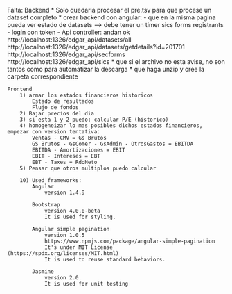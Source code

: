 Falta:
	Backend
		* Solo quedaria procesar el pre.tsv para que procese un dataset completo
		* crear backend con angular:
			- que en la misma pagina pueda ver
				estado de datasets --> debe tener un timer
				sics
				forms
				registrants
			- login con token
			- Api controller:
				andan ok
					http://localhost:1326/edgar_api/datasets/all
					http://localhost:1326/edgar_api/datasets/getdetails?id=201701
					http://localhost:1326/edgar_api/secforms
					http://localhost:1326/edgar_api/sics
		* que si el archivo no esta avise, no son tantos como para automatizar la descarga
		* que haga unzip y cree la carpeta correspondiente
		
	Frontend
		1) armar los estados financieros historicos
			Estado de resultados
			Flujo de fondos
		2) Bajar precios del dia
		3) si esta 1 y 2 puedo: calcular P/E (historico)
		4) homogeneizar lo mas posibles dichos estados financieros, empezar con version tentativa:
			Ventas - CMV = Gs Brutos
			GS Brutos - GsComer - GsAdmin - OtrosGastos = EBITDA
			EBITDA - Amortizaciones = EBIT
			EBIT - Intereses = EBT
			EBT - Taxes = RdoNeto
		5) Pensar que otros multiplos puedo calcular

		10) Used frameworks:
			Angular 
				version 1.4.9

			Bootstrap 
				version 4.0.0-beta
				It is used for styling.

			Angular simple pagination
				version 1.0.5
				https://www.npmjs.com/package/angular-simple-pagination
				It's under MIT License (https://spdx.org/licenses/MIT.html)
				It is used to reuse standard behaviors.

			Jasmine 
				version 2.0
				It is used for unit testing
			

